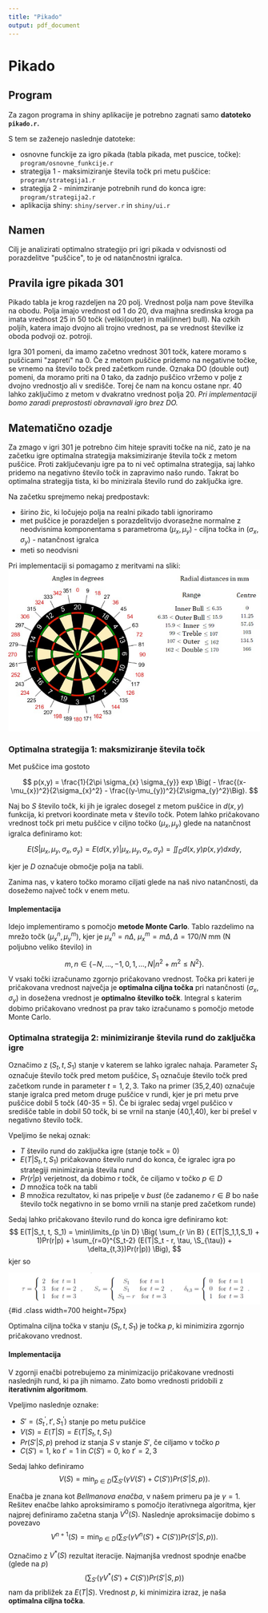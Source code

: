 ```yaml
---
title: "Pikado"
output: pdf_document
---
```




# Pikado 

## Program
Za zagon programa in shiny aplikacije je potrebno zagnati samo **datoteko `pikado.r`.**

S tem se zaženejo naslednje datoteke:
* osnovne funckije za igro pikada (tabla pikada, met puscice, točke):  `program/osnovne_funkcije.r`
* strategija 1 - maksimiziranje števila točk pri metu puščice:  `program/strategija1.r` 
* strategija 2 - minimziranje potrebnih rund do konca igre:  `program/strategija2.r`
* aplikacija shiny:  `shiny/server.r` in `shiny/ui.r`

## Namen
Cilj je analizirati optimalno strategijo pri igri pikada v odvisnosti od porazdelitve "puščice", to je od natančnostni igralca.

## Pravila igre pikada 301
Pikado tabla je krog razdeljen na 20 polj. Vrednost polja nam pove številka na obodu. Polja imajo vrednost od 1 do 20, dva majhna sredinska kroga pa imata vrednost 25 in 50 točk (veliki(outer) in mali(inner) bull). Na ozkih poljih, katera imajo dvojno ali trojno vrednost, pa se vrednost številke iz oboda podvoji oz. potroji.

Igra 301 pomeni, da imamo začetno vrednost 301 točk, katere moramo s puščicami "zapreti" na 0. Če z metom puščice pridemo na negativne točke, se vrnemo na število točk pred začetkom runde. Oznaka DO (double out) pomeni, da moramo priti na 0 tako, da zadnjo puščico vržemo v polje z dvojno vrednostjo ali v središče. Torej če nam na koncu ostane npr. 40 lahko zaključimo z metom v dvakratno vrednost polja 20. *Pri implementaciji bomo zaradi preprostosti obravnavali igro brez DO.* 

## Matematično ozadje
Za zmago v igri 301 je potrebno čim hiteje spraviti točke na nič, zato je na začetku igre optimalna strategija maksimiziranje števila točk z metom puščice. Proti zaključevanju igre pa to ni več optimalna strategija, saj lahko pridemo na negativno število točk in zapravimo našo rundo. Takrat bo optimalna strategija tista, ki bo minizirala število rund do zaključka igre. 

Na začetku sprejmemo nekaj predpostavk:
* širino žic, ki ločujejo polja na realni pikado tabli ignoriramo
* met puščice je porazdeljen s porazdelitvijo dvorasežne normalne z neodvisnima komponentama s parametroma $(\mu_{x}, \mu_{y})$ - ciljna točka in $(\sigma_{x}, \sigma_{y})$ - natančnost igralca
* meti so neodvisni

Pri implementaciji si pomagamo z meritvami na sliki:
![Pikado tabla.](../slike/koti.png)

### Optimalna strategija 1: maksmiziranje števila točk
Met puščice ima gostoto

$$
p(x,y) = \frac{1}{2\pi \sigma_{x} \sigma_{y}} exp \Big( - \frac{(x-\mu_{x})^2}{2\sigma_{x}^2} - \frac{(y-\mu_{y})^2}{2\sigma_{y}^2}\Big).
$$

Naj bo $S$ število točk, ki jih je igralec dosegel z metom puščice in $d(x,y)$ funkcija, ki pretvori koordinate meta v število točk. Potem lahko pričakovano vrednost točk pri metu puščice v ciljno točko $(\mu_{x}, \mu_{y})$ glede na natančnost igralca definiramo kot:

$$
E(S|\mu_{x}, \mu_{y}, \sigma_{x}, \sigma_{y}) = E(d(x,y)|\mu_{x}, \mu_{y}, \sigma_{x}, \sigma_{y}) = \iint_D d(x,y) p(x,y) dxdy,
$$

kjer je $D$ označuje območje polja na tabli.

Zanima nas, v katero točko moramo ciljati glede na naš nivo natančnosti, da dosežemo največ točk v enem metu. 

#### Implementacija
Idejo implementiramo s pomočjo **metode Monte Carlo**. Tablo razdelimo na mrežo točk $(\mu_{x}^{n}, \mu_{y}^{m}),$ kjer je $\mu_x^n = n\Delta$, $\mu_x^m = m\Delta, \Delta = 170/N$ mm (N poljubno veliko število) in 

$$
m, n \in \{ -N, \dots, -1,0,1, \dots, N| n^2 + m^2 \leq N^2\}.
$$

V vsaki točki izračunamo zgornjo pričakovano vrednost. Točka pri kateri je pričakovana vrednost največja je **optimalna ciljna točka** pri natančnosti $(\sigma_{x}, \sigma_{y})$ in dosežena  vrednost je **optimalno številko točk**.
Integral s katerim dobimo pričakovano vrednost pa prav tako izračunamo s pomočjo metode Monte Carlo.

### Optimalna strategija 2: minimiziranje števila rund do zaključka igre
Označimo z $(S_t, t, S_1)$ stanje v katerem se lahko igralec nahaja. Parameter $S_t$ označuje število točk pred metom puščice, $S_1$ označuje število točk pred začetkom runde in parameter $t = 1,2,3$. Tako na primer (35,2,40) označuje stanje igralca pred metom druge puščice v rundi, kjer je pri metu prve puščice dobil 5 točk (40-35 = 5). Če bi igralec sedaj vrgel puščico v središče table in dobil 50 točk, bi se vrnil na stanje (40,1,40), ker bi prešel v negativno število točk. 

Vpeljimo še nekaj oznak: 
* $T$ število rund do zaključka igre (stanje točk = 0) 
* $E(T|S_t, t, S_1)$ pričakovano število rund do konca, če igralec igra po strategiji minimiziranja števila rund
* $Pr(r|p)$ verjetnost, da dobimo r točk, če ciljamo v točko $p \in D$ 
* $D$ množica točk na tabli
* $B$ množica rezultatov, ki nas pripelje v *bust* (če zadanemo $r \in B$ bo naše število točk negativno in se bomo vrnili na stanje pred začetkom runde)

Sedaj lahko pričakovano število rund do konca igre definiramo kot:
$$
E(T|S_t, t, S_1) = \min\limits_{p \in D} \Big( \sum_{r \in B} ( E(T|S_1,1,S_1) + 1)Pr(r|p) + \sum_{r=0}^{S_t-2} (E(T|S_t - r, \tau, \S_{\tau}) + \delta_{t,3})Pr(r|p)) \Big),
$$
kjer so

![](../slike/enacbe.png){#id .class width=700 height=75px}

Optimalna ciljna točka v stanju $(S_t,t, S_1)$ je točka $p$, ki minimizira zgornjo pričakovano vrednost. 

#### Implementacija
V zgornji enačbi potrebujemo za minimizacijo pričakovane vrednosti naslednjih rund, ki pa jih nimamo. Zato bomo vrednosti pridobili z **iterativnim algoritmom**. 

Vpeljimo naslednje oznake:
* $S' = (S_t^{'}, t', S_1^{'})$ stanje po metu puščice
* $V(S) = E(T|S) = E(T|S_t, t, S_1)$
* $Pr(S'|S,p)$ prehod iz stanja $S$ v stanje $S'$, če ciljamo v točko $p$
* $C(S') = 1$, ko $t' = 1$ in $C(S')=0$, ko $t' = 2,3$ 

Sedaj lahko definiramo
$$
V(S) = \min_{p \in D} \Big(\sum_{S'}( \gamma V(S') + C(S'))Pr(S'|S,p)\Big).
$$

Enačba je znana kot *Bellmanova enačba*, v našem primeru pa je $\gamma = 1.$ Rešitev enačbe lahko aproksimiramo s pomočjo iterativnega algoritma, kjer najprej definiramo začetna stanja $V^0(S).$ Naslednje aproksimacije dobimo s povezavo
$$
V^{n+1}(S) = \min_{p\in D} \Big(\sum_{S'}( \gamma V^{n}(S') + C(S'))Pr(S'|S,p) \Big).
$$

Označimo z $V^{*}(S)$ rezultat iteracije. Najmanjša vrednost spodnje enačbe (glede na $p$)
$$
\Big(\sum_{S'}( \gamma V^{*}(S') + C(S'))Pr(S'|S,p) \Big)
$$
nam da približek za $E(T|S).$ Vrednost $p$, ki minimizira izraz, je naša **optimalna ciljna točka**. 

